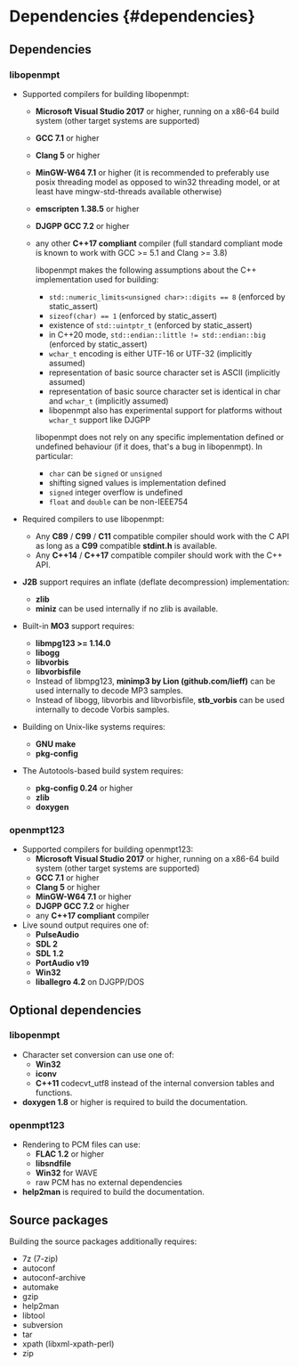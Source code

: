 
Dependencies {#dependencies}
============


Dependencies
------------

### libopenmpt

 *  Supported compilers for building libopenmpt:
     *  **Microsoft Visual Studio 2017** or higher, running on a x86-64 build
        system (other target systems are supported)
     *  **GCC 7.1** or higher
     *  **Clang 5** or higher
     *  **MinGW-W64 7.1** or higher (it is recommended to preferably use
        posix threading model as opposed to win32 threading model, or at least
        have mingw-std-threads available otherwise)
     *  **emscripten 1.38.5** or higher
     *  **DJGPP GCC 7.2** or higher
     *  any other **C++17 compliant** compiler (full standard compliant mode is
        known to work with GCC >= 5.1 and Clang >= 3.8)
        
        libopenmpt makes the following assumptions about the C++ implementation
        used for building:
         *  `std::numeric_limits<unsigned char>::digits == 8` (enforced by
            static_assert)
         *  `sizeof(char) == 1` (enforced by static_assert)
         *  existence of `std::uintptr_t` (enforced by static_assert)
         *  in C++20 mode, `std::endian::little != std::endian::big` (enforced
            by static_assert)
         *  `wchar_t` encoding is either UTF-16 or UTF-32 (implicitly assumed)
         *  representation of basic source character set is ASCII (implicitly
            assumed)
         *  representation of basic source character set is identical in char
            and `wchar_t` (implicitly assumed)
         *  libopenmpt also has experimental support for platforms without
            `wchar_t` support like DJGPP
        
        libopenmpt does not rely on any specific implementation defined or
        undefined behaviour (if it does, that's a bug in libopenmpt). In
        particular:
         *  `char` can be `signed` or `unsigned`
         *  shifting signed values is implementation defined
         *  `signed` integer overflow is undefined
         *  `float` and `double` can be non-IEEE754

 *  Required compilers to use libopenmpt:
     *  Any **C89** / **C99** / **C11** compatible compiler should work with
        the C API as long as a **C99** compatible **stdint.h** is available.
     *  Any **C++14** / **C++17** compatible compiler should work with the C++
        API.
 *  **J2B** support requires an inflate (deflate decompression) implementation:
     *  **zlib**
     *  **miniz** can be used internally if no zlib is available.
 *  Built-in **MO3** support requires:
     *  **libmpg123 >= 1.14.0**
     *  **libogg**
     *  **libvorbis**
     *  **libvorbisfile**
     *  Instead of libmpg123, **minimp3 by Lion (github.com/lieff)** can be used
        internally to decode MP3 samples.
     *  Instead of libogg, libvorbis and libvorbisfile, **stb_vorbis** can be
        used internally to decode Vorbis samples.
 *  Building on Unix-like systems requires:
     *  **GNU make**
     *  **pkg-config**
 *  The Autotools-based build system requires:
     *  **pkg-config 0.24** or higher
     *  **zlib**
     *  **doxygen**

### openmpt123

 *  Supported compilers for building openmpt123:
     *  **Microsoft Visual Studio 2017** or higher, running on a x86-64 build
        system (other target systems are supported)
     *  **GCC 7.1** or higher
     *  **Clang 5** or higher
     *  **MinGW-W64 7.1** or higher
     *  **DJGPP GCC 7.2** or higher
     *  any **C++17 compliant** compiler
 *  Live sound output requires one of:
     *  **PulseAudio**
     *  **SDL 2**
     *  **SDL 1.2**
     *  **PortAudio v19**
     *  **Win32**
     *  **liballegro 4.2** on DJGPP/DOS


Optional dependencies
---------------------

### libopenmpt

 *  Character set conversion can use one of:
     *  **Win32**
     *  **iconv**
     *  **C++11** codecvt_utf8
    instead of the internal conversion tables and functions.
 *  **doxygen 1.8** or higher is required to build the documentation.

### openmpt123

 *  Rendering to PCM files can use:
     *  **FLAC 1.2** or higher
     *  **libsndfile**
     *  **Win32** for WAVE
     *  raw PCM has no external dependencies
 *  **help2man** is required to build the documentation.


Source packages
---------------
 
Building the source packages additionally requires:
 *  7z (7-zip)
 *  autoconf
 *  autoconf-archive
 *  automake
 *  gzip
 *  help2man
 *  libtool
 *  subversion
 *  tar
 *  xpath (libxml-xpath-perl)
 *  zip
